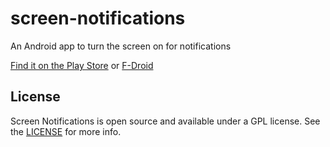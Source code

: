 screen-notifications
====================

An Android app to turn the screen on for notifications

[Find it on the Play Store](https://play.google.com/store/apps/details?id=com.lukekorth.screennotifications)
or [F-Droid](http://f-droid.org/repository/browse/?fdid=com.lukekorth.screennotifications)

## License

Screen Notifications is open source and available under a GPL license. See the [LICENSE](COPYING)
for more info.